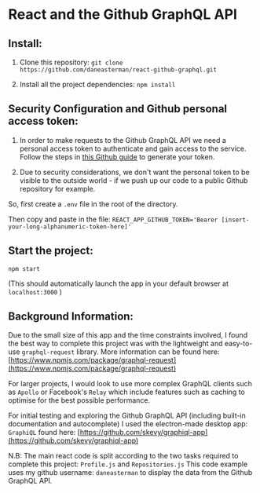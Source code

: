 # React and the Github GraphQL API


## Install:

1. Clone this repository: `git clone https://github.com/daneasterman/react-github-graphql.git`

2. Install all the project dependencies: `npm install`

## Security Configuration and Github personal access token:

1. In order to make requests to the Github GraphQL API we need a personal access token to authenticate and gain access to the service. Follow the steps in [this Github guide](https://help.github.com/articles/creating-a-personal-access-token-for-the-command-line/) to generate your token.

2. Due to security considerations, we don't want the personal token to be visible to the outside world - if we push up our code to a public Github repository for example.

So, first create a `.env` file in the root of the directory.

Then copy and paste in the file: `REACT_APP_GITHUB_TOKEN='Bearer [insert-your-long-alphanumeric-token-here]'`

## Start the project:

```
npm start
```
(This should automatically launch the app in your default browser at `localhost:3000` )

## Background Information:

Due to the small size of this app and the time constraints involved, I found the best way to complete this project was with the lightweight and easy-to-use `graphql-request` library. 
More information can be found here: [https://www.npmjs.com/package/graphql-request](https://www.npmjs.com/package/graphql-request)

For larger projects, I would look to use more complex GraphQL clients such as `Apollo` or Facebook's `Relay` which include features such as caching to optimise for the best possible performance.

For initial testing and exploring the Github GraphQL API (including built-in documentation and autocomplete) I used the electron-made desktop app: `GraphiQL` found here:
[https://github.com/skevy/graphiql-app](https://github.com/skevy/graphiql-app)

N.B: The main react code is split according to the two tasks required to complete this project: `Profile.js` and `Repositories.js`
This code example uses my github username: `daneasterman` to display the data from the Github GraphQL API.

